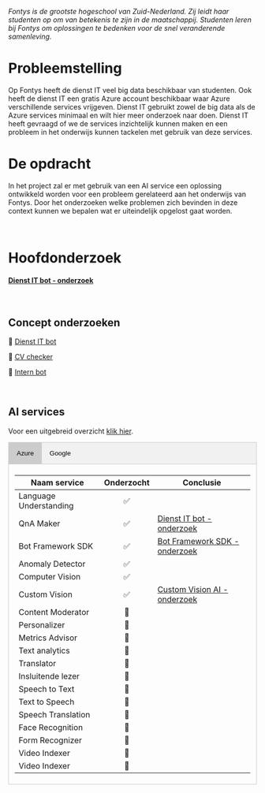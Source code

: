 _Fontys is de grootste hogeschool van Zuid-Nederland. Zij leidt haar studenten op om van betekenis te zijn in de maatschappij. Studenten leren bij Fontys om oplossingen te bedenken voor de snel veranderende samenleving._ 

# Probleemstelling

Op Fontys heeft de dienst IT veel big data beschikbaar van studenten. Ook heeft de dienst IT een gratis Azure account beschikbaar waar Azure verschillende services vrijgeven. Dienst IT gebruikt zowel de big data als de Azure services minimaal en wilt hier meer onderzoek naar doen. Dienst IT heeft gevraagd of we de services inzichtelijk kunnen maken en een probleem in het onderwijs kunnen tackelen met gebruik van deze services. 

# De opdracht

In het project zal er met gebruik van een AI service een oplossing ontwikkeld worden voor een probleem gerelateerd aan het onderwijs van Fontys. Door het onderzoeken welke problemen zich bevinden in deze context kunnen we bepalen wat er uiteindelijk opgelost gaat worden. 

<br>

# Hoofdonderzoek

<h4><a href="https://github.com/teundeclercq/Research-AI-services/files/5770429/Dienst.it.bot.zip">Dienst IT bot - onderzoek</a></h4>

<br>

## Concept onderzoeken

🤖 [Dienst IT bot][Dienst it bot.zip]

📝 [CV checker][CV Checker.zip]

💬 [Intern bot][Internbot.zip]

<br>

## AI services 

Voor een uitgebreid overzicht [klik hier][Overzicht AI service onderzoek.xlsx].

<!-- Tab links -->
<div class="tab">
  <button class="tablinks active" onclick="openCity(event, 'Azure')">Azure</button>
  <button class="tablinks" onclick="openCity(event, 'Google')">Google</button>
</div>

<!-- Tab content -->
<div id="Azure" class="tabcontent" style="display: block;">
  <div class="table-responsive">
  <table class="table">
  <thead>
    <tr>
        <th scope="col">Naam service</th>
        <th scope="col">Onderzocht</th>
        <th scope="col">Conclusie</th>
    </tr>
  </thead>
  <tbody>
    <tr>
        <td>Language Understanding</td>
        <td class="checkbox">✅</td>
        <td></td>
    </tr>
    <tr>
        <td>QnA Maker</td>
        <td class="checkbox">✅</td>
        <td><a href="https://github.com/teundeclercq/Research-AI-services/files/5770429/Dienst.it.bot.zip">Dienst IT bot - onderzoek</a></td>
    </tr>
    <tr>
        <td>Bot Framework SDK</td>
        <td class="checkbox">✅</td>
        <td><a href="https://github.com/teundeclercq/Research-AI-services/files/5769467/BotFramework.SDK.Microsoft.Azure.zip">Bot Framework SDK - onderzoek</a></td>
    </tr>
    <tr>
        <td>Anomaly Detector</td>
        <td class="checkbox">✅</td>
        <td></td>
    </tr>
    <tr>
        <td>Computer Vision</td>
        <td class="checkbox">✅</td>
        <td></td>
    </tr>
    <tr>
        <td>Custom Vision</td>
        <td class="checkbox">✅</td>
        <td><a href="https://github.com/teundeclercq/Research-AI-services/files/5768963/Onderzoek.customAI.pdf">Custom Vision AI - onderzoek</a></td>
    </tr>
    <tr>
        <td>Content Moderator</td>
        <td class="checkbox">🚫</td>
        <td></td>
    </tr>
    <tr>
        <td>Personalizer</td>
        <td class="checkbox">🚫</td>
        <td></td>
    </tr>
    <tr>
        <td>Metrics Advisor</td>
        <td class="checkbox">🚫</td>
        <td></td>
    </tr>
    <tr>
        <td>Text analytics</td>
        <td class="checkbox">🚫</td>
        <td></td>
    </tr>
    <tr>
        <td>Translator</td>
        <td class="checkbox">🚫</td>
        <td></td>
    </tr>    
    <tr>
        <td>Insluitende lezer</td>
        <td class="checkbox">🚫</td>
        <td></td>
    </tr>
    <tr>
        <td>Speech to Text</td>
        <td class="checkbox">🚫</td>
        <td></td>
    </tr>
    <tr>
        <td>Text to Speech</td>
        <td class="checkbox">🚫</td>
        <td></td>
    </tr>
    <tr>
        <td>Speech Translation </td>
        <td class="checkbox">🚫</td>
        <td></td>
    </tr>
    <tr>
        <td>Face Recognition</td>
        <td class="checkbox">🚫</td>
        <td></td>
    </tr>
    <tr>
        <td>Form Recognizer</td>
        <td class="checkbox">🚫</td>
        <td></td>
    </tr>
    <tr>
        <td>Video Indexer</td>
        <td class="checkbox">🚫</td>
        <td></td>
    </tr>    
    <tr>
        <td>Video Indexer</td>
        <td class="checkbox">🚫</td>
        <td></td>
    </tr>
    </tbody>
  </table>
  
  </div>
  

</div>

<div id="Google" class="tabcontent">
    <div class="table-responsive">
           <table class="table">
           <thead>
            <tr>
               <th scope="col">Naam service</th>
               <th scope="col">Onderzocht</th>
               <th scope="col">Conclusie</th>
            </tr>
           </thead>
            <tbody>
            <tr>
                <td>Face detection</td>   
                <td class="checkbox">✅</td>
                <td>
                            <a href="https://github.com/teundeclercq/Research-AI-services/files/5769353/Face.detection.-.Google.zip">Face detection - onderzoek</a>
                            <br>
                            <a href="https://github.com/teundeclercq/Research-AI-services/files/5770430/CV.Checker.zip">CV checker - onderzoek</a>
                </td>
            </tr>    
            <tr>
                <td>Text Recognition</td>   
                <td class="checkbox">✅</td>
                <td>
                    <a href="https://github.com/teundeclercq/Research-AI-services/files/5769359/Text.recognition.-.Google.zip">Text Recognition - onderzoek</a>
                    <br>
                    <a href="https://github.com/teundeclercq/Research-AI-services/files/5770430/CV.Checker.zip">CV checker - onderzoek</a>
                </td>
            </tr>
            <tr>
                <td>Dialogflow</td>   
                <td class="checkbox">✅</td>
                <td><a href="https://github.com/teundeclercq/Research-AI-services/files/5770429/Dienst.it.bot.zip">Dienst IT bot - onderzoek</a></td>
            </tr>
            <tr>
                <td>Image labelling</td>
                <td class="checkbox">✅</td>
                <td><a href="https://github.com/teundeclercq/Research-AI-services/files/5769356/Image.labelling.-.Google.zip">Image labelling - onderzoek</a></td>
            </tr>
            <tr>
                <td>Object detection</td>   
                <td class="checkbox">✅</td>
                <td><a href="https://github.com/teundeclercq/Research-AI-services/files/5769358/Object.detection.-.Google.zip">Object detection - onderzoek</a></td>
            </tr>
            <tr>
                <td>Speech-to-text</td>   
                <td class="checkbox">🚫</td>
                <td></td>
            </tr>
            <tr>
                <td>Text-to-speech</td>   
                <td class="checkbox">🚫</td>
                <td></td>
            </tr>
            <tr>
                <td>Contact center AI</td>   
                <td class="checkbox">🚫</td>
                <td></td>
            </tr>
            <tr>
                <td>Natural Language</td>   
                <td class="checkbox">🚫</td>
                <td></td>
            </tr>
            <tr>
                <td>Translation</td>   
                <td class="checkbox">🚫</td>
                <td></td>
            </tr>
            <tr>
                <td>Vision OCR</td>   
                <td class="checkbox">🚫</td>
                <td></td>
            </tr>
            <tr>
                <td>Document AI API</td>   
                <td class="checkbox">🚫</td>
                <td></td>
            </tr>
            <tr>
                <td>Invoice parser</td>   
                <td class="checkbox">🚫</td>
                <td></td>
            </tr>
            <tr>
                <td>Form parser</td>   
                <td class="checkbox">🚫</td>
                <td></td>
            </tr>
            <tr>
                <td>Base OCR</td>   
                <td class="checkbox">🚫</td>
                <td></td>
            </tr>
            <tr>
                <td>Base OCR</td>   
                <td class="checkbox">🚫</td>
                <td></td>
            </tr>
            <tr>
                <td>Media Translation</td>   
                <td class="checkbox">🚫</td>
                <td></td>
            </tr>
            <tr>
                <td>Healthcare Natural Language</td>   
                <td class="checkbox">🚫</td>
                <td></td>
            </tr>
            <tr>
                <td>Recommendations AI</td>   
                <td class="checkbox">🚫</td>
                <td></td>
            </tr>
            </tbody>        
       </table>
    </div>
</div>



<script>
function openCity(evt, cityName) {
  // Declare all variables
  var i, tabcontent, tablinks;

  // Get all elements with class="tabcontent" and hide them
  tabcontent = document.getElementsByClassName("tabcontent");
  for (i = 0; i < tabcontent.length; i++) {
    tabcontent[i].style.display = "none";
  }

  // Get all elements with class="tablinks" and remove the class "active"
  tablinks = document.getElementsByClassName("tablinks");
  for (i = 0; i < tablinks.length; i++) {
    tablinks[i].className = tablinks[i].className.replace(" active", "");
  }

  // Show the current tab, and add an "active" class to the button that opened the tab
  document.getElementById(cityName).style.display = "block";
  evt.currentTarget.className += " active";
} 
</script>
<script src="https://cdn.jsdelivr.net/npm/bootstrap@5.0.0-beta1/dist/js/bootstrap.bundle.min.js" integrity="sha384-ygbV9kiqUc6oa4msXn9868pTtWMgiQaeYH7/t7LECLbyPA2x65Kgf80OJFdroafW" crossorigin="anonymous"></script>

<style>
.checkbox {
    text-align: center; 
    vertical-align: middle; 
    min-width:30px; 
    min-height: 30px;
}

.tab {
  overflow: hidden;
  border: 1px solid #ccc;
  background-color: #f1f1f1;
}

/* Style the buttons that are used to open the tab content */
.tab button {
  background-color: inherit;
  float: left;
  border: none;
  outline: none;
  cursor: pointer;
  padding: 14px 16px;
  transition: 0.3s;
}

/* Change background color of buttons on hover */
.tab button:hover {
  background-color: #ddd;
}

/* Create an active/current tablink class */
.tab button.active {
  background-color: #ccc;
}

/* Style the tab content */
.tabcontent {
  display: none;
  padding: 6px 12px;
  border: 1px solid #ccc;
  border-top: none;
} 
</style>

[Overzicht AI service onderzoek.xlsx]:https://github.com/teundeclercq/Research-AI-services/files/5770573/Overzicht.AI.service.onderzoek.xlsx
[Onderzoek customAI.pdf]:https://github.com/teundeclercq/Research-AI-services/files/5768963/Onderzoek.customAI.pdf
[Face detection - Google.zip]:https://github.com/teundeclercq/Research-AI-services/files/5769353/Face.detection.-.Google.zip
[Image labelling - Google.zip]:https://github.com/teundeclercq/Research-AI-services/files/5769356/Image.labelling.-.Google.zip
[Object detection - Google.zip]:https://github.com/teundeclercq/Research-AI-services/files/5769358/Object.detection.-.Google.zip
[Text recognition - Google.zip]:https://github.com/teundeclercq/Research-AI-services/files/5769359/Text.recognition.-.Google.zip
[BotFramework SDK Microsoft Azure.zip]:https://github.com/teundeclercq/Research-AI-services/files/5769467/BotFramework.SDK.Microsoft.Azure.zip

[Dienst it bot.zip]:https://github.com/teundeclercq/Research-AI-services/files/5770429/Dienst.it.bot.zip
[CV Checker.zip]:https://github.com/teundeclercq/Research-AI-services/files/5770430/CV.Checker.zip


[Internbot.zip]:https://github.com/teundeclercq/Research-AI-services/files/5769471/Internbot.zip

